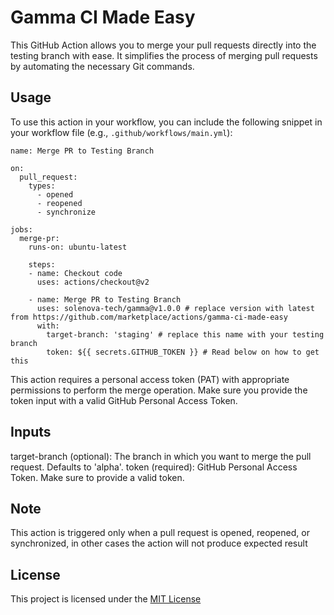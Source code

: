 # Gamma CI Made Easy

This GitHub Action allows you to merge your pull requests directly into the testing branch with ease. It simplifies the process of merging pull requests by automating the necessary Git commands.

## Usage

To use this action in your workflow, you can include the following snippet in your workflow file (e.g., `.github/workflows/main.yml`):

```YML
name: Merge PR to Testing Branch

on:
  pull_request:
    types:
      - opened
      - reopened
      - synchronize

jobs:
  merge-pr:
    runs-on: ubuntu-latest

    steps:
    - name: Checkout code
      uses: actions/checkout@v2

    - name: Merge PR to Testing Branch
      uses: solenova-tech/gamma@v1.0.0 # replace version with latest from https://github.com/marketplace/actions/gamma-ci-made-easy
      with:
        target-branch: 'staging' # replace this name with your testing branch
        token: ${{ secrets.GITHUB_TOKEN }} # Read below on how to get this

```

This action requires a personal access token (PAT) with appropriate permissions to perform the merge operation. Make sure you provide the token input with a valid GitHub Personal Access Token.

## Inputs

target-branch (optional): The branch in which you want to merge the pull request. Defaults to 'alpha'.
token (required): GitHub Personal Access Token. Make sure to provide a valid token.

## Note

This action is triggered only when a pull request is opened, reopened, or synchronized, in other cases the action will not produce expected result

## License

This project is licensed under the [MIT License]('https://www.umairjibran.com')
